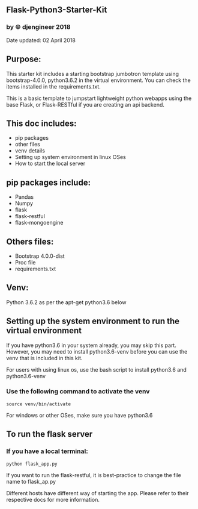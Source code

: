 ## Flask-Python3-Starter-Kit 
### by © djengineer 2018
Date updated: 02 April 2018

## Purpose:
This starter kit includes a starting bootstrap jumbotron template using bootstrap-4.0.0, python3.6.2 in the virtual environment. You can check the items installed in the requirements.txt.

This is a basic template to jumpstart lightweight python webapps using the base Flask, or Flask-RESTful if you are creating an api backend.

## This doc includes:
- pip packages
- other files
- venv details
- Setting up system environment in linux OSes
- How to start the local server

## pip packages include:
- Pandas
- Numpy
- flask
- flask-restful
- flask-mongoengine

## Others files:
- Bootstrap 4.0.0-dist 
- Proc file
- requirements.txt

## Venv:
Python 3.6.2 as per the apt-get python3.6 below

## Setting up the system environment to run the virtual environment

If you have python3.6 in your system already, you may skip this part.
However, you may need to install python3.6-venv before you can use the venv that is included in this kit.

For users with using linux os, use the bash script to install python3.6 and python3.6-venv

### Use the following command to activate the venv
```
source venv/bin/activate
```
For windows or other OSes, make sure you have python3.6
## To run the flask server
### If you have a local terminal:
```
python flask_app.py
```
If you want to run the flask-restful, it is best-practice to change the file name to flask_ap.py

Different hosts have different way of starting the app. Please refer to their respective docs for more information.
